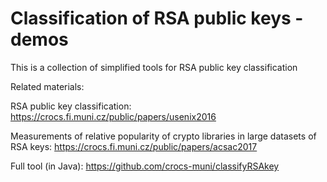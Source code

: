 # Classification of RSA public keys - demos

This is a collection of simplified tools for RSA public key classification

Related materials:

RSA public key classification:
https://crocs.fi.muni.cz/public/papers/usenix2016

Measurements of relative popularity of crypto libraries in large datasets of RSA keys:
https://crocs.fi.muni.cz/public/papers/acsac2017

Full tool (in Java):
https://github.com/crocs-muni/classifyRSAkey


